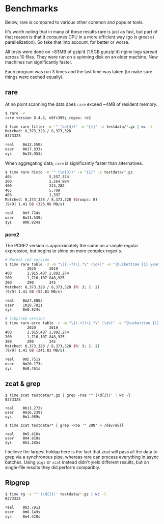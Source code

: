 # Benchmarks

Below, rare is compared to various other common and popular tools.

It's worth noting that in many of these results rare is just as fast, but part
of that reason is that it consumes CPU in a more efficient way (go is great at parallelization).
So take that into account, for better or worse.

All tests were done on ~83MB of gzip'd (1.5GB gunzip'd) nginx logs spread across 10 files.  They
were run on a spinning disk on an older machine. New machines run significantly faster.

Each program was run 3 times and the last time was taken (to make sure things were cached equally).


## rare

At no point scanning the data does `rare` exceed ~4MB of resident memory.

```bash
$ rare -v
rare version 0.4.3, e0fc395; regex: re2

$ time rare filter -m '" (\d{3})' -e "{1}" -z testdata/*.gz | wc -l
Matched: 8,373,328 / 8,373,328
8373328

real    0m12.550s
user    0m17.833s
sys     0m15.953s
```

When aggregating data, `rare` is significantly faster than alternatives.

```bash
$ time rare histo -m '" (\d{3})' -e "{1}" -z testdata/*.gz
404                 5,557,374 
200                 2,564,984 
400                 243,282   
405                 5,708     
408                 1,397     
Matched: 8,373,328 / 8,373,328 (Groups: 8)
[9/9] 1.41 GB (326.98 MB/s)

real    0m3.724s
user    0m11.539s
sys     0m0.824s
```

### pcre2

The PCRE2 version is approximately the same on a simple regular expression, but begins to shine
on more complex regex's.

```bash
# Normal re2 version
$ time rare table -z -m "\[(.+?)\].*\" (\d+)" -e "{buckettime {1} year nginx}" -e "{bucket {2} 100}" testdata/*.gz
          2020      2019      
400       2,915,487 2,892,274           
200       1,716,107 848,925             
300       290       245                 
Matched: 8,373,328 / 8,373,328 (R: 3; C: 2)
[9/9] 1.41 GB (52.81 MB/s)

real    0m27.880s
user    1m28.782s
sys     0m0.824s

# libpcre2 version
$ time rare-pcre table -z -m "\[(.+?)\].*\" (\d+)" -e "{buckettime {1} year nginx}" -e "{bucket {2} 100}" testdata/*.gz
          2020      2019      
400       2,915,487 2,892,274           
200       1,716,107 848,925             
300       290       245                 
Matched: 8,373,328 / 8,373,328 (R: 3; C: 2)
[9/9] 1.41 GB (241.82 MB/s)

real    0m5.751s
user    0m20.173s
sys     0m0.461s
```


## zcat & grep

```
$ time zcat testdata/*.gz | grep -Poa '" (\d{3})' | wc -l
8373328

real    0m11.272s
user    0m16.239s
sys     0m1.989s

$ time zcat testdata/* | grep -Poa '" 200' > /dev/null

real    0m5.416s
user    0m4.810s
sys     0m1.185s

```

I believe the largest holdup here is the fact that zcat will pass all the data to grep via a synchronous pipe, whereas
rare can process everything in async batches.  Using `pigz` or `zcat` instead didn't yield different results, but on single-file
results they did perform comparibly.

## Ripgrep

```bash
$ time rg -z '" (\d{3})' testdata/*.gz | wc -l
8373328

real    0m3.791s
user    0m8.149s
sys     0m4.420s
```
